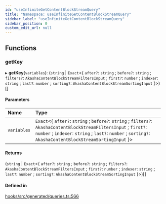 ```yaml
---
id: "useInfiniteGetContentBlockStreamQuery"
title: "Namespace: useInfiniteGetContentBlockStreamQuery"
sidebar_label: "useInfiniteGetContentBlockStreamQuery"
sidebar_position: 0
custom_edit_url: null
---
```


## Functions

### getKey

▸ **getKey**(`variables`): (`string` \| `Exact`<{ `after?`: `string` ; `before?`: `string` ; `filters?`: `AkashaContentBlockStreamFiltersInput` ; `first?`: `number` ; `indexer`: `string` ; `last?`: `number` ; `sorting?`: `AkashaContentBlockStreamSortingInput`  }\>)[]

#### Parameters

| Name | Type |
| :------ | :------ |
| `variables` | `Exact`<{ `after?`: `string` ; `before?`: `string` ; `filters?`: `AkashaContentBlockStreamFiltersInput` ; `first?`: `number` ; `indexer`: `string` ; `last?`: `number` ; `sorting?`: `AkashaContentBlockStreamSortingInput`  }\> |

#### Returns

(`string` \| `Exact`<{ `after?`: `string` ; `before?`: `string` ; `filters?`: `AkashaContentBlockStreamFiltersInput` ; `first?`: `number` ; `indexer`: `string` ; `last?`: `number` ; `sorting?`: `AkashaContentBlockStreamSortingInput`  }\>)[]

#### Defined in

[hooks/src/generated/queries.ts:566](https://github.com/AKASHAorg/akasha-core/blob/6ca157f7/libs/hooks/src/generated/queries.ts#L566)
